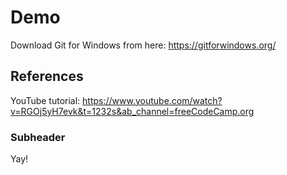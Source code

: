 # Demo

Download Git for Windows from here: https://gitforwindows.org/

## References

YouTube tutorial: https://www.youtube.com/watch?v=RGOj5yH7evk&t=1232s&ab_channel=freeCodeCamp.org

### Subheader

Yay!